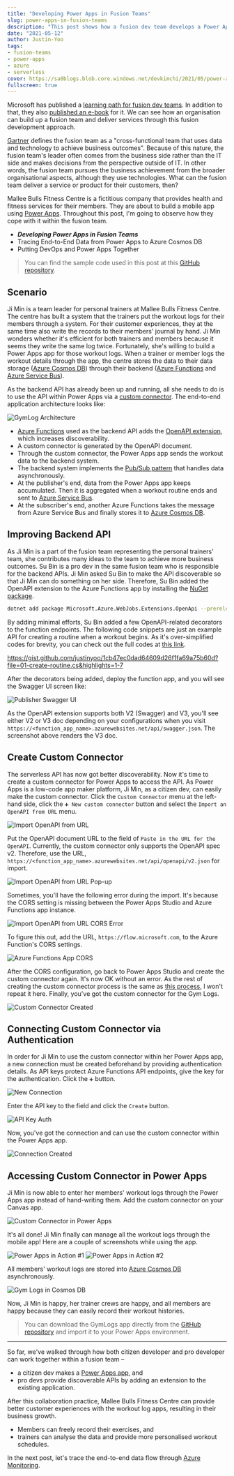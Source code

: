 ```yaml
---
title: "Developing Power Apps in Fusion Teams"
slug: power-apps-in-fusion-teams
description: "This post shows how a fusion dev team develops a Power Apps app with a citizen developer, with a real-world example."
date: "2021-05-12"
author: Justin-Yoo
tags:
- fusion-teams
- power-apps
- azure
- serverless
cover: https://sa0blogs.blob.core.windows.net/devkimchi/2021/05/power-apps-in-fusion-teams-00.jpg
fullscreen: true
---
```


Microsoft has published a [learning path for fusion dev teams][pa fusion path]. In addition to that, they also [published an e-book][pa fusion ebook] for it. We can see how an organisation can build up a fusion team and deliver services through this fusion development approach.

[Gartner][gartner fusion] defines the fusion team as a "cross-functional team that uses data and technology to achieve business outcomes". Because of this nature, the fusion team's leader often comes from the business side rather than the IT side and makes decisions from the perspective outside of IT. In other words, the fusion team pursues the business achievement from the broader organisational aspects, although they use technologies. What can the fusion team deliver a service or product for their customers, then?

Mallee Bulls Fitness Centre is a fictitious company that provides health and fitness services for their members. They are about to build a mobile app using [Power Apps][pa]. Throughout this post, I'm going to observe how they cope with it within the fusion team.

* ***Developing Power Apps in Fusion Teams***
* Tracing End-to-End Data from Power Apps to Azure Cosmos DB
* Putting DevOps and Power Apps Together

> You can find the sample code used in this post at this [GitHub repository][gh sample].


## Scenario ##

Ji Min is a team leader for personal trainers at Mallee Bulls Fitness Centre. The centre has built a system that the trainers put the workout logs for their members through a system. For their customer experiences, they at the same time also write the records to their members' journal by hand. Ji Min wonders whether it's efficient for both trainers and members because it seems they write the same log twice. Fortunately, she's willing to build a Power Apps app for those workout logs. When a trainer or member logs the workout details through the app, the centre stores the data to their data storage ([Azure Cosmos DB][az cosdba]) through their backend ([Azure Functions][az fncapp] and [Azure Service Bus][az svcbus]).

As the backend API has already been up and running, all she needs to do is to use the API within Power Apps via a [custom connector][pa cuscon]. The end-to-end application architecture looks like:

![GymLog Architecture][image-01]

* [Azure Functions][az fncapp] used as the backend API adds the [OpenAPI extension][az fncapp extension openapi], which increases discoverability.
* A custom connector is generated by the OpenAPI document.
* Through the custom connector, the Power Apps app sends the workout data to the backend system.
* The backend system implements the [Pub/Sub pattern][eip pubsub] that handles data asynchronously.
* At the publisher's end, data from the Power Apps app keeps accumulated. Then it is aggregated when a workout routine ends and sent to [Azure Service Bus][az svcbus].
* At the subscriber's end, another Azure Functions takes the message from Azure Service Bus and finally stores it to [Azure Cosmos DB][az cosdba].


## Improving Backend API ##

As Ji Min is a part of the fusion team representing the personal trainers' team, she contributes many ideas to the team to achieve more business outcomes. Su Bin is a pro dev in the same fusion team who is responsible for the backend APIs. Ji Min asked Su Bin to make the API discoverable so that Ji Min can do something on her side. Therefore, Su Bin added the OpenAPI extension to the Azure Functions app by installing the [NuGet package][nuget openapi].

```bash
dotnet add package Microsoft.Azure.WebJobs.Extensions.OpenApi --prerelease
```

By adding minimal efforts, Su Bin added a few OpenAPI-related decorators to the function endpoints. The following code snippets are just an example API for creating a routine when a workout begins. As it's over-simplified codes for brevity, you can check out the full codes at [this link][gh sample api routine].

https://gist.github.com/justinyoo/1cb47ec0dad64609d26f1fa69a75b60d?file=01-create-routine.cs&highlights=1-7

After the decorators being added, deploy the function app, and you will see the Swagger UI screen like:

![Publisher Swagger UI][image-02]

As the OpenAPI extension supports both V2 (Swagger) and V3, you'll see either V2 or V3 doc depending on your configurations when you visit `https://<function_app_name>.azurewebsites.net/api/swagger.json`. The screenshot above renders the V3 doc.


## Create Custom Connector ##

The serverless API has now got better discoverability. Now it's time to create a custom connector for Power Apps to access the API. As Power Apps is a low-code app maker platform, Ji Min, as a citizen dev, can easily make the custom connector. Click the `Custom Connector` menu at the left-hand side, click the `➕ New custom connector` button and select the `Import an OpenAPI from URL` menu.

![Import OpenAPI from URL][image-03]

Put the OpenAPI document URL to the field of `Paste in the URL for the OpenAPI`. Currently, the custom connector only supports the OpenAPI spec v2. Therefore, use the URL, `https://<function_app_name>.azurewebsites.net/api/openapi/v2.json` for import.

![Import OpenAPI from URL Pop-up][image-04]

Sometimes, you'll have the following error during the import. It's because the CORS setting is missing between the Power Apps Studio and Azure Functions app instance.

![Import OpenAPI from URL CORS Error][image-05]

To figure this out, add the URL, `https://flow.microsoft.com`, to the Azure Function's CORS settings.

![Azure Functions App CORS][image-06]

After the CORS configuration, go back to Power Apps Studio and create the custom connector again. It's now OK without an error. As the rest of creating the custom connector process is the same as [this process][pa cuscon create], I won't repeat it here. Finally, you've got the custom connector for the Gym Logs.

![Custom Connector Created][image-07]


## Connecting Custom Connector via Authentication ##

In order for Ji Min to use the custom connector within her Power Apps app, a new connection must be created beforehand by providing authentication details. As API keys protect Azure Functions API endpoints, give the key for the authentication. Click the `➕` button.

![New Connection][image-08]

Enter the API key to the field and click the `Create` button.

![API Key Auth][image-09]

Now, you've got the connection and can use the custom connector within the Power Apps app.

![Connection Created][image-10]


## Accessing Custom Connector in Power Apps ##

Ji Min is now able to enter her members' workout logs through the Power Apps app instead of hand-writing them. Add the custom connector on your Canvas app.

![Custom Connector in Power Apps][image-11]

It's all done! Ji Min finally can manage all the workout logs through the mobile app! Here are a couple of screenshots while using the app.

![Power Apps in Action #1][image-12]
![Power Apps in Action #2][image-13]

All members' workout logs are stored into [Azure Cosmos DB][az cosdba] asynchronously.

![Gym Logs in Cosmos DB][image-14]

Now, Ji Min is happy, her trainer crews are happy, and all members are happy because they can easily record their workout histories.

> You can download the GymLogs app directly from the [GitHub repository][gh sample app] and import it to your Power Apps environment.

---

So far, we've walked through how both citizen developer and pro developer can work together within a fusion team &ndash;

* a citizen dev makes a [Power Apps app][pa], and
* pro devs provide discoverable APIs by adding an extension to the existing application.

After this collaboration practice, Mallee Bulls Fitness Centre can provide better customer experiences with the workout log apps, resulting in their business growth.

* Members can freely record their exercises, and
* trainers can analyse the data and provide more personalised workout schedules.

In the next post, let's trace the end-to-end data flow through [Azure Monitoring][az monitor].


[image-01]: https://sa0blogs.blob.core.windows.net/devkimchi/2021/05/power-apps-in-fusion-teams-01.png
[image-02]: https://sa0blogs.blob.core.windows.net/devkimchi/2021/05/power-apps-in-fusion-teams-02.png
[image-03]: https://sa0blogs.blob.core.windows.net/devkimchi/2021/05/power-apps-in-fusion-teams-03-en.png
[image-04]: https://sa0blogs.blob.core.windows.net/devkimchi/2021/05/power-apps-in-fusion-teams-04-en.png
[image-05]: https://sa0blogs.blob.core.windows.net/devkimchi/2021/05/power-apps-in-fusion-teams-05-en.png
[image-06]: https://sa0blogs.blob.core.windows.net/devkimchi/2021/05/power-apps-in-fusion-teams-06-en.png
[image-07]: https://sa0blogs.blob.core.windows.net/devkimchi/2021/05/power-apps-in-fusion-teams-07-en.png
[image-08]: https://sa0blogs.blob.core.windows.net/devkimchi/2021/05/power-apps-in-fusion-teams-08-en.png
[image-09]: https://sa0blogs.blob.core.windows.net/devkimchi/2021/05/power-apps-in-fusion-teams-09-en.png
[image-10]: https://sa0blogs.blob.core.windows.net/devkimchi/2021/05/power-apps-in-fusion-teams-10-en.png
[image-11]: https://sa0blogs.blob.core.windows.net/devkimchi/2021/05/power-apps-in-fusion-teams-11.png
[image-12]: https://sa0blogs.blob.core.windows.net/devkimchi/2021/05/power-apps-in-fusion-teams-12.png
[image-13]: https://sa0blogs.blob.core.windows.net/devkimchi/2021/05/power-apps-in-fusion-teams-13.png
[image-14]: https://sa0blogs.blob.core.windows.net/devkimchi/2021/05/power-apps-in-fusion-teams-14.png


[gh sample]: https://github.com/aliencube/GymLog
[gh sample api routine]: https://github.com/aliencube/GymLog/blob/main/src/GymLog.FunctionApp/Triggers/RoutineHttpTrigges.cs
[gh sample app]: https://github.com/aliencube/GymLog/blob/main/packages/GymLogs.zip

[pa fusion path]: https://docs.microsoft.com/learn/paths/transform-business-applications-with-fusion-development/?WT.mc_id=power-27849-juyoo
[pa fusion ebook]: https://docs.microsoft.com/powerapps/guidance/fusion-dev-ebook/?WT.mc_id=power-27849-juyoo

[gartner fusion]: https://blogs.gartner.com/hank-barnes/2021/03/30/fusion-teams-a-critical-area-for-vendors-to-develop-understanding/

[eip pubsub]: https://www.enterpriseintegrationpatterns.com/patterns/messaging/PublishSubscribeChannel.html

[az fncapp]: https://docs.microsoft.com/azure/azure-functions/functions-overview?WT.mc_id=power-27849-juyoo
[az fncapp extension openapi]: https://github.com/Azure/azure-functions-openapi-extension

[az svcbus]: https://docs.microsoft.com/azure/service-bus-messaging/service-bus-messaging-overview?WT.mc_id=power-27849-juyoo
[az cosdba]: https://docs.microsoft.com/azure/cosmos-db/introduction?WT.mc_id=power-27849-juyoo

[az monitor]: https://docs.microsoft.com/azure/azure-monitor/overview?WT.mc_id=power-27849-juyoo

[pa]: https://powerapps.microsoft.com/?WT.mc_id=power-27849-juyoo
[pa cuscon]: https://docs.microsoft.com/connectors/custom-connectors/?WT.mc_id=power-27849-juyoo
[pa cuscon create]: https://docs.microsoft.com/connectors/custom-connectors/define-openapi-definition?WT.mc_id=power-27849-juyoo

[nuget openapi]: https://www.nuget.org/packages/Microsoft.Azure.WebJobs.Extensions.OpenApi/
